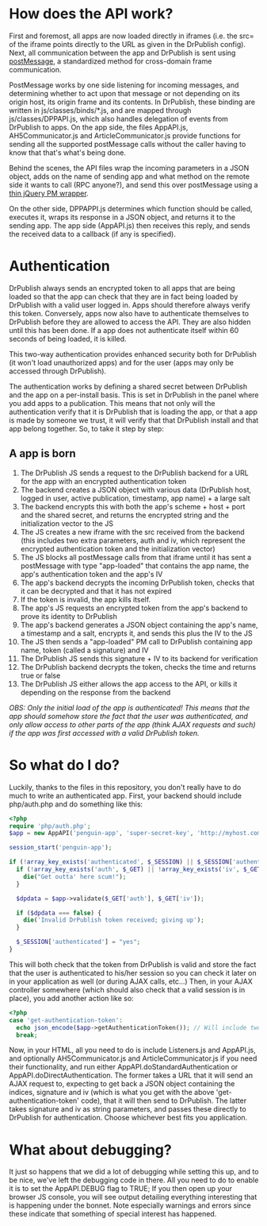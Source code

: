 How does the API work?
==========================
First and foremost, all apps are now loaded directly in iframes (i.e. the src= of the iframe points directly to the URL as given in the DrPublish config).
Next, all communication between the app and DrPublish is sent using [postMessage](https://developer.mozilla.org/en/DOM/window.postMessage), a standardized method for cross-domain frame communication.

PostMessage works by one side listening for incoming messages, and determining whether to act upon that message or not depending on its origin host, its origin frame and its contents.
In DrPublish, these binding are written in js/classes/binds/\*.js, and are mapped through js/classes/DPPAPI.js, which also handles delegation of events from DrPublish to apps.
On the app side, the files AppAPI.js, AH5Communicator.js and ArticleCommunicator.js provide functions for sending all the supported postMessage calls without the caller having to know that that's what's being done.

Behind the scenes, the API files wrap the incoming parameters in a JSON object, adds on the name of sending app and what method on the remote side it wants to call (RPC anyone?), and send this over postMessage using a [thin jQuery PM wrapper](http://postmessage.freebaseapps.com/).

On the other side, DPPAPPI.js determines which function should be called, executes it, wraps its response in a JSON object, and returns it to the sending app. The app side (AppAPI.js) then receives this reply, and sends the received data to a callback (if any is specified).

Authentication
==============
DrPublish always sends an encrypted token to all apps that are being loaded so that the app can check that they are in fact being loaded by DrPublish with a valid user logged in.
Apps should therefore always verify this token.
Conversely, apps now also have to authenticate themselves to DrPublish before they are allowed to access the API. They are also hidden until this has been done.
If a app does not authenticate itself within 60 seconds of being loaded, it is killed.

This two-way authentication provides enhanced security both for DrPublish (it won't load unauthorized apps) and for the user (apps may only be accessed through DrPublish).

The authentication works by defining a shared secret between DrPublish and the app on a per-install basis.
This is set in DrPublish in the panel where you add apps to a publication.
This means that not only will the authentication verify that it is DrPublish that is loading the app, or that a app is made by someone we trust, it will verify that that DrPublish install and that app belong together.
So, to take it step by step:

A app is born
----------------
1. The DrPublish JS sends a request to the DrPublish backend for a URL for the app with an encrypted authentication token
2. The backend creates a JSON object with various data (DrPublish host, logged in user, active publication, timestamp, app name) + a large salt
3. The backend encrypts this with both the app's scheme + host + port and the shared secret, and returns the encrypted string and the initialization vector to the JS
4. The JS creates a new iframe with the src received from the backend (this includes two extra parameters, auth and iv, which represent the encrypted authentication token and the initialization vector)
5. The JS blocks all postMessage calls from that iframe until it has sent a postMessage with type "app-loaded" that contains the app name, the app's authentication token and the app's IV
6. The app's backend decrypts the incoming DrPublish token, checks that it can be decrypted and that it has not expired
7. If the token is invalid, the app kills itself.
8. The app's JS requests an encrypted token from the app's backend to prove its identity to DrPublish
9. The app's backend generates a JSON object containing the app's name, a timestamp and a salt, encrypts it, and sends this plus the IV to the JS
10. The JS then sends a "app-loaded" PM call to DrPublish containing app name, token (called a signature) and IV
11. The DrPublish JS sends this signature + IV to its backend for verification
12. The DrPublish backend decrypts the token, checks the time and returns true or false
13. The DrPublish JS either allows the app access to the API, or kills it depending on the response from the backend

*OBS: Only the initial load of the app is authenticated! This means that the app should somehow store the fact that the user was authenticated, and only allow access to other parts of the app (think AJAX requests and such) if the app was first accessed with a valid DrPublish token.*

So what do I do?
================
Luckily, thanks to the files in this repository, you don't really have to do much to write an authenticated app.
First, your backend should include php/auth.php and do something like this:

```php
<?php
require 'php/auth.php';
$app = new AppAPI('penguin-app', 'super-secret-key', 'http://myhost.com:80');

session_start('penguin-app');

if (!array_key_exists('authenticated', $_SESSION) || $_SESSION['authenticated'] !== "yes") {
  if (!array_key_exists('auth', $_GET) || !array_key_exists('iv', $_GET)) {
    die("Get outta' here scum!");
  }

  $dpdata = $app->validate($_GET['auth'], $_GET['iv']);

  if ($dpdata === false) {
    die('Invalid DrPublish token received; giving up');
  }

  $_SESSION['authenticated'] = "yes";
}
```

This will both check that the token from DrPublish is valid and store the fact that the user is authenticated to his/her session so you can check it later on in your application as well (or during AJAX calls, etc...)
Then, in your AJAX controller somewhere (which should also check that a valid session is in place), you add another action like so:

```php
<?php
case 'get-authentication-token':
  echo json_encode($app->getAuthenticationToken()); // Will include two values, signature and iv
  break;
```
    
Now, in your HTML, all you need to do is include Listeners.js and AppAPI.js, and optionally AH5Communicator.js and ArticleCommunicator.js if you need their functionality, and run either AppAPI.doStandardAuthentication or AppAPI.doDirectAuthentication.
The former takes a URL that it will send an AJAX request to, expecting to get back a JSON object containing the indices, signature and iv (which is what you get with the above 'get-authentication-token' code), that it will then send to DrPublish.
The latter takes signature and iv as string parameters, and passes these directly to DrPublish for authentication.
Choose whichever best fits you application.

What about debugging?
=====================
It just so happens that we did a lot of debugging while setting this up, and to be nice, we've left the debugging code in there. All you need to do to enable it is to set the AppAPI.DEBUG flag to TRUE;
If you then open up your browser JS console, you will see output detailing everything interesting that is happening under the bonnet.
Note especially warnings and errors since these indicate that something of special interest has happened.
